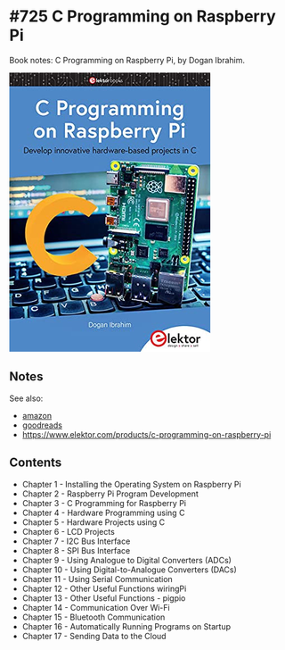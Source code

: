 # #725 C Programming on Raspberry Pi

Book notes: C Programming on Raspberry Pi, by Dogan Ibrahim.

[![Build](./assets/c-programming-on-raspberry-pi_build.jpg?raw=true)](https://amzn.to/4hlpRNH)

## Notes

See also:

* [amazon](https://amzn.to/4hlpRNH)
* [goodreads](https://www.goodreads.com/book/show/101920092-c-programming-on-raspberry-pi)
* <https://www.elektor.com/products/c-programming-on-raspberry-pi>

## Contents

* Chapter 1 - Installing the Operating System on Raspberry Pi
* Chapter 2 - Raspberry Pi Program Development
* Chapter 3 - C Programming for Raspberry Pi
* Chapter 4 - Hardware Programming using C
* Chapter 5 - Hardware Projects using C
* Chapter 6 - LCD Projects
* Chapter 7 - I2C Bus Interface
* Chapter 8 - SPI Bus Interface
* Chapter 9 - Using Analogue to Digital Converters (ADCs)
* Chapter 10 - Using Digital-to-Analogue Converters (DACs)
* Chapter 11 - Using Serial Communication
* Chapter 12 - Other Useful Functions wiringPi
* Chapter 13 - Other Useful Functions - pigpio
* Chapter 14 - Communication Over Wi-Fi
* Chapter 15 - Bluetooth Communication
* Chapter 16 - Automatically Running Programs on Startup
* Chapter 17 - Sending Data to the Cloud
